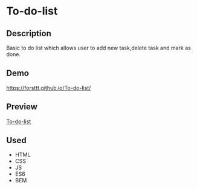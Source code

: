 # To-do-list
## Description
Basic to do list which allows user to add new task,delete task and mark as done.
## Demo
https://forsttt.github.io/To-do-list/
## Preview
[To-do-list]()
## Used
- HTML
- CSS
- JS
- ES6
- BEM
